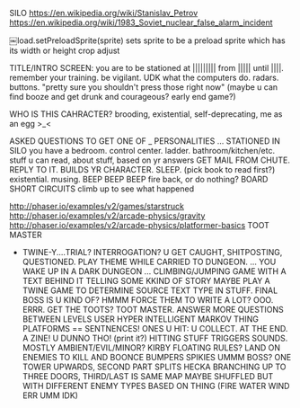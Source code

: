 SILO
https://en.wikipedia.org/wiki/Stanislav_Petrov
https://en.wikipedia.org/wiki/1983_Soviet_nuclear_false_alarm_incident


￼load.setPreloadSprite(sprite) sets sprite to be a preload sprite which has its width or height crop adjust



TITLE/INTRO SCREEN: you are to be stationed at ||||||||| from ||||| until ||||. remember your training. be vigilant.
UDK what the computers do. radars. buttons. "pretty sure you shouldn't press those right now" (maybe u can find booze and get drunk and courageous? early end game?)




WHO IS THIS CAHRACTER?
brooding, existential, 
self-deprecating, 
me as an egg >_<




ASKED QUESTIONS TO GET ONE OF _ PERSONALITIES
...
STATIONED IN SILO
you have a bedroom.
control center.
ladder.
bathroom/kitchen/etc.
stuff u can read, about stuff, based on yr answers
GET MAIL FROM CHUTE. REPLY TO IT. BUILDS YR CHARACTER. SLEEP. (pick book to read first?)
existential. musing.
BEEP BEEP BEEP
fire back, or do nothing?
BOARD SHORT CIRCUITS
climb up to see what happened


http://phaser.io/examples/v2/games/starstruck
http://phaser.io/examples/v2/arcade-physics/gravity
http://phaser.io/examples/v2/arcade-physics/platformer-basics
TOOT MASTER
- TWINE-Y....TRIAL? INTERROGATION? U GET CAUGHT, SHITPOSTING, QUESTIONED. PLAY THEME WHILE CARRIED TO DUNGEON.
...
YOU WAKE UP IN A DARK DUNGEON
...
CLIMBING/JUMPING GAME WITH A TEXT BEHIND IT TELLING SOME KKIND OF STORY MAYBE
PLAY A TWINE GAME TO DETERMINE SOURCE TEXT
TYPE IN STUFF. FINAL BOSS IS U KIND OF? HMMM FORCE THEM TO WRITE A LOT? OOO. ERRR. GET THE TOOTS?
TOOT MASTER.
ANSWER MORE QUESTIONS BETWEEN LEVELS
USER HYPER INTELLIGENT MARKOV THING
PLATFORMS == SENTNENCES!
ONES U HIT: U COLLECT. AT THE END. A ZINE! U DUNNO THO! (print it?)
HITTING STUFF TRIGGERS SOUNDS. MOSTLY AMBIENT/EVIL/MINOR?
KIRBY FLOATING RULES?
LAND ON ENEMIES TO KILL AND BOONCE
BUMPERS
SPIKIES
UMMM
BOSS?
ONE TOWER UPWARDS,
SECOND PART SPLITS HECKA BRANCHING UP TO THREE DOORS,
THIRD/LAST IS SAME MAP MAYBE SHUFFLED BUT WITH DIFFERENT ENEMY TYPES BASED ON THING (FIRE WATER WIND ERR UMM IDK)
